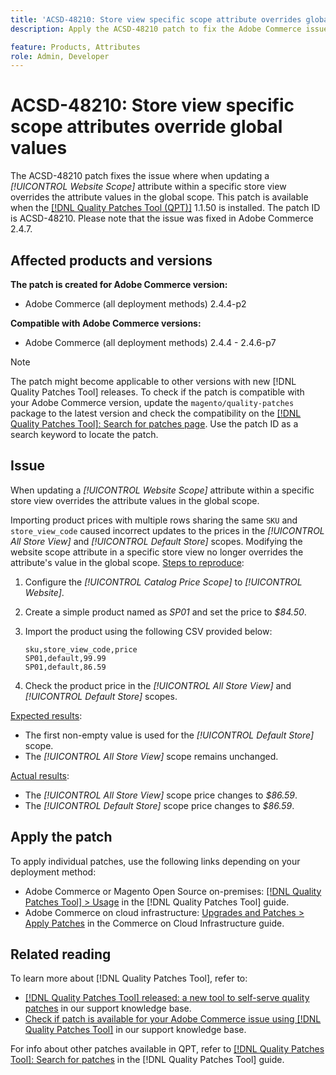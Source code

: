 ```yaml
---
title: 'ACSD-48210: Store view specific scope attribute overrides global values'
description: Apply the ACSD-48210 patch to fix the Adobe Commerce issue of updating a *[!UICONTROL Website Scope]* attribute in a specific store view overrides the attribute values in the global scope.

feature: Products, Attributes
role: Admin, Developer
---
```

# ACSD-48210: Store view specific scope attributes override global values

The ACSD-48210 patch fixes the issue where when updating a *[!UICONTROL Website Scope]* attribute within a specific store view overrides the attribute values in the global scope. This patch is available when the [[!DNL Quality Patches Tool (QPT)]](/help/announcements/adobe-commerce-announcements/magento-quality-patches-released-new-tool-to-self-serve-quality-patches.md) 1.1.50 is installed. The patch ID is ACSD-48210. Please note that the issue was fixed in Adobe Commerce 2.4.7.

## Affected products and versions

**The patch is created for Adobe Commerce version:**

* Adobe Commerce (all deployment methods) 2.4.4-p2

**Compatible with Adobe Commerce versions:**

* Adobe Commerce (all deployment methods) 2.4.4 - 2.4.6-p7

>[!NOTE]
>
>The patch might become applicable to other versions with new [!DNL Quality Patches Tool] releases. To check if the patch is compatible with your Adobe Commerce version, update the `magento/quality-patches` package to the latest version and check the compatibility on the [[!DNL Quality Patches Tool]: Search for patches page](https://experienceleague.adobe.com/tools/commerce-quality-patches/index.html). Use the patch ID as a search keyword to locate the patch.

## Issue

When updating a *[!UICONTROL Website Scope]* attribute within a specific store view overrides the attribute values in the global scope.

Importing product prices with multiple rows sharing the same `SKU` and `store_view_code` caused incorrect updates to the prices in the *[!UICONTROL All Store View]* and *[!UICONTROL Default Store]* scopes. Modifying the website scope attribute in a specific store view no longer overrides the attribute's value in the global scope.
<u>Steps to reproduce</u>:

1. Configure the *[!UICONTROL Catalog Price Scope]* to *[!UICONTROL Website]*.
1. Create a simple product named as *SP01* and set the price to *$84.50*.
1. Import the product using the following CSV provided below:
    
    ```
    sku,store_view_code,price
    SP01,default,99.99
    SP01,default,86.59
    ```
    
1. Check the product price in the *[!UICONTROL All Store View]* and *[!UICONTROL Default Store]* scopes.

<u>Expected results</u>:

* The first non-empty value is used for the *[!UICONTROL Default Store]* scope.
* The *[!UICONTROL All Store View]* scope remains unchanged.

<u>Actual results</u>:

* The *[!UICONTROL All Store View]* scope price changes to *$86.59*.
* The *[!UICONTROL Default Store]* scope price changes to *$86.59*.

## Apply the patch

To apply individual patches, use the following links depending on your deployment method:

* Adobe Commerce or Magento Open Source on-premises: [[!DNL Quality Patches Tool] > Usage](https://experienceleague.adobe.com/docs/commerce-operations/tools/quality-patches-tool/usage.html) in the [!DNL Quality Patches Tool] guide.
* Adobe Commerce on cloud infrastructure: [Upgrades and Patches > Apply Patches](https://experienceleague.adobe.com/docs/commerce-cloud-service/user-guide/develop/upgrade/apply-patches.html) in the Commerce on Cloud Infrastructure guide.

## Related reading

To learn more about [!DNL Quality Patches Tool], refer to:

* [[!DNL Quality Patches Tool] released: a new tool to self-serve quality patches](/help/announcements/adobe-commerce-announcements/magento-quality-patches-released-new-tool-to-self-serve-quality-patches.md) in our support knowledge base.
* [Check if patch is available for your Adobe Commerce issue using [!DNL Quality Patches Tool]](/help/support-tools/patches-available-in-qpt-tool/check-patch-for-magento-issue-with-magento-quality-patches.md) in our support knowledge base.

For info about other patches available in QPT, refer to [[!DNL Quality Patches Tool]: Search for patches](https://experienceleague.adobe.com/tools/commerce-quality-patches/index.html) in the [!DNL Quality Patches Tool] guide.

